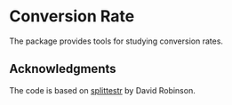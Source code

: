 # Conversion Rate

The package provides tools for studying conversion rates.

## Acknowledgments

The code is based on [splittestr] by David Robinson.

[splittestr]: https://github.com/dgrtwo/splittestr
